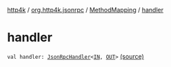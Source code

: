 [http4k](../../index.md) / [org.http4k.jsonrpc](../index.md) / [MethodMapping](index.md) / [handler](./handler.md)

# handler

`val handler: `[`JsonRpcHandler`](../-json-rpc-handler.md)`<`[`IN`](index.md#IN)`, `[`OUT`](index.md#OUT)`>` [(source)](https://github.com/http4k/http4k/blob/master/http4k-jsonrpc/src/main/kotlin/org/http4k/jsonrpc/JsonRpcService.kt#L111)